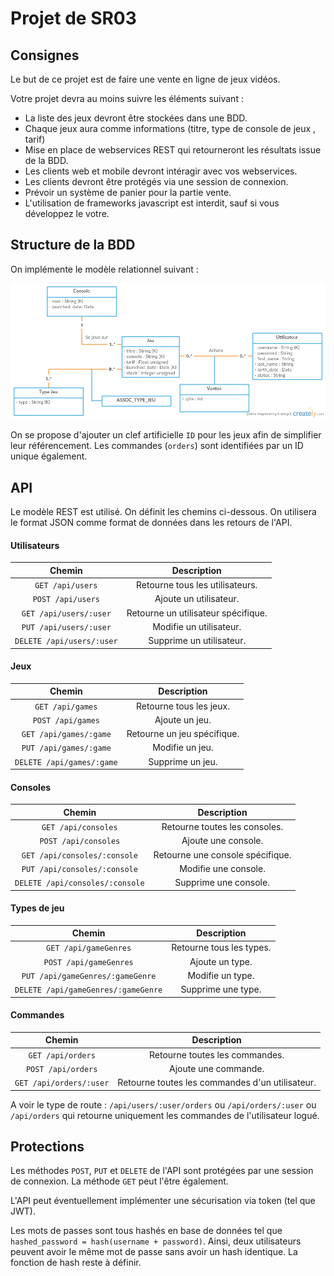# Projet de SR03

## Consignes 

Le but de ce projet est de faire une vente en ligne de jeux vidéos.

Votre projet devra au moins suivre les éléments suivant :
* La liste des jeux devront être stockées dans une BDD.
* Chaque jeux aura comme informations (titre, type de console de jeux , tarif)
* Mise en place de webservices REST qui retourneront les résultats issue de la BDD.
* Les clients web et mobile devront intéragir avec vos webservices.
* Les clients devront être protégés via une session de connexion.
* Prévoir un système de panier pour la partie vente.
* L'utilisation de frameworks javascript est interdit, sauf si vous développez le votre.

## Structure de la BDD

On implémente le modèle relationnel suivant :

![UML de la BDD](UML.png)

On se propose d'ajouter un clef artificielle `ID` pour les jeux afin de simplifier leur référencement. Les commandes (`orders`) sont identifiées par un ID unique également.

## API

Le modèle REST est utilisé. On définit les chemins ci-dessous. On utilisera le format JSON comme format de données dans les retours de l'API.

#### Utilisateurs

| Chemin | Description |
|:------:|:-----------:|
| `GET /api/users` | Retourne tous les utilisateurs. |
| `POST /api/users` | Ajoute un utilisateur. |
| `GET /api/users/:user` | Retourne un utilisateur spécifique. |
| `PUT /api/users/:user` | Modifie un utilisateur. |
| `DELETE /api/users/:user` | Supprime un utilisateur. |

#### Jeux

| Chemin | Description |
|:------:|:-----------:|
| `GET /api/games` | Retourne tous les jeux. |
| `POST /api/games` | Ajoute un jeu. |
| `GET /api/games/:game` | Retourne un jeu spécifique. |
| `PUT /api/games/:game` | Modifie un jeu. |
| `DELETE /api/games/:game` | Supprime un jeu. |

#### Consoles

| Chemin | Description |
|:------:|:-----------:|
| `GET /api/consoles` | Retourne toutes les consoles. |
| `POST /api/consoles` | Ajoute une console. |
| `GET /api/consoles/:console` | Retourne une console spécifique. |
| `PUT /api/consoles/:console` | Modifie une console. |
| `DELETE /api/consoles/:console` | Supprime une console. |

#### Types de jeu

| Chemin | Description |
|:------:|:-----------:|
| `GET /api/gameGenres` | Retourne tous les types. |
| `POST /api/gameGenres` | Ajoute un type. |
| `PUT /api/gameGenres/:gameGenre` | Modifie un type. |
| `DELETE /api/gameGenres/:gameGenre` | Supprime une type. |

#### Commandes

| Chemin | Description |
|:------:|:-----------:|
| `GET /api/orders` | Retourne toutes les commandes. |
| `POST /api/orders` | Ajoute une commande. |
| `GET /api/orders/:user` | Retourne toutes les commandes d'un utilisateur. |

A voir le type de route : `/api/users/:user/orders` ou `/api/orders/:user` ou `/api/orders` qui retourne uniquement les commandes de l'utilisateur logué.

## Protections

Les méthodes `POST`, `PUT` et `DELETE` de l'API sont protégées par une session de connexion. La méthode `GET` peut l'être également. 

L'API peut éventuellement implémenter une sécurisation via token (tel que JWT).

Les mots de passes sont tous hashés en base de données tel que `hashed_password = hash(username + password)`. Ainsi, deux utilisateurs peuvent avoir le même mot de passe sans avoir un hash identique. La fonction de hash reste à définir.  